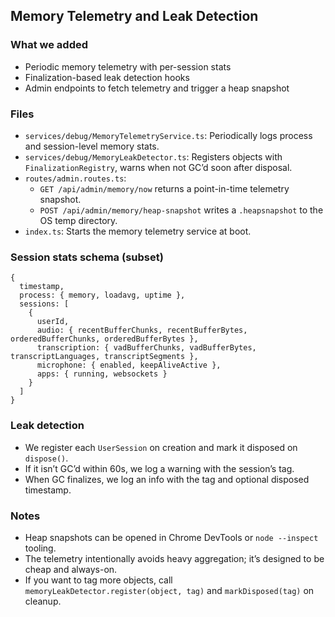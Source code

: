 ## Memory Telemetry and Leak Detection

### What we added
- Periodic memory telemetry with per-session stats
- Finalization-based leak detection hooks
- Admin endpoints to fetch telemetry and trigger a heap snapshot

### Files
- `services/debug/MemoryTelemetryService.ts`: Periodically logs process and session-level memory stats.
- `services/debug/MemoryLeakDetector.ts`: Registers objects with `FinalizationRegistry`, warns when not GC’d soon after disposal.
- `routes/admin.routes.ts`:
  - `GET /api/admin/memory/now` returns a point-in-time telemetry snapshot.
  - `POST /api/admin/memory/heap-snapshot` writes a `.heapsnapshot` to the OS temp directory.
- `index.ts`: Starts the memory telemetry service at boot.

### Session stats schema (subset)
```
{
  timestamp,
  process: { memory, loadavg, uptime },
  sessions: [
    {
      userId,
      audio: { recentBufferChunks, recentBufferBytes, orderedBufferChunks, orderedBufferBytes },
      transcription: { vadBufferChunks, vadBufferBytes, transcriptLanguages, transcriptSegments },
      microphone: { enabled, keepAliveActive },
      apps: { running, websockets }
    }
  ]
}
```

### Leak detection
- We register each `UserSession` on creation and mark it disposed on `dispose()`.
- If it isn’t GC’d within 60s, we log a warning with the session’s tag.
- When GC finalizes, we log an info with the tag and optional disposed timestamp.

### Notes
- Heap snapshots can be opened in Chrome DevTools or `node --inspect` tooling.
- The telemetry intentionally avoids heavy aggregation; it’s designed to be cheap and always-on.
- If you want to tag more objects, call `memoryLeakDetector.register(object, tag)` and `markDisposed(tag)` on cleanup.
